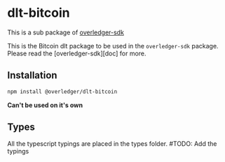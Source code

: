 # dlt-bitcoin

This is a sub package of [overledger-sdk][repo]

This is the Bitcoin dlt package to be used in the `overledger-sdk` package. Please read the [overledger-sdk][doc] for more.

## Installation

```bash
npm install @overledger/dlt-bitcoin
```

**Can't be used on it's own**

## Types 

All the typescript typings are placed in the types folder. 
#TODO: Add the typings

[docs]: https://github.com/quantnetwork/overledger-sdk-javascript/blob/master/README.md
[repo]: https://github.com/quantnetwork/overledger-sdk-javascript
